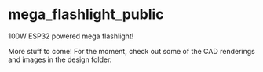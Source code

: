 # mega_flashlight_public
100W ESP32 powered mega flashlight!

More stuff to come!  For the moment, check out some of the CAD renderings and images in the design folder.
